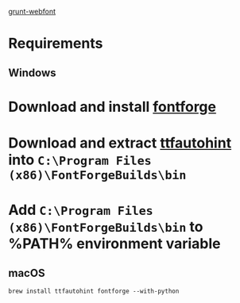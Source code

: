 [grunt-webfont](https://github.com/sapegin/grunt-webfont)

Requirements
============

Windows
-------

# Download and install [fontforge](http://fontforge.github.io/en-US/downloads/windows/)
# Download and extract [ttfautohint](http://www.freetype.org/ttfautohint/#download) into `C:\Program Files (x86)\FontForgeBuilds\bin`
# Add `C:\Program Files (x86)\FontForgeBuilds\bin` to %PATH% environment variable

macOS
-----

	brew install ttfautohint fontforge --with-python

